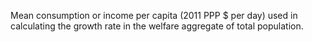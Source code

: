 Mean consumption or income per capita (2011 PPP $ per day) used in calculating the growth rate in the welfare aggregate of total population.